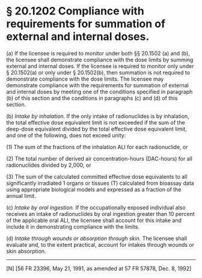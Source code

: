 # § 20.1202   Compliance with requirements for summation of external and internal doses.

(a) If the licensee is required to monitor under both §§ 20.1502 (a) and (b), the licensee shall demonstrate compliance with the dose limits by summing external and internal doses. If the licensee is required to monitor only under § 20.1502(a) or only under § 20.1502(b), then summation is not required to demonstrate compliance with the dose limits. The licensee may demonstrate compliance with the requirements for summation of external and internal doses by meeting one of the conditions specified in paragraph (b) of this section and the conditions in paragraphs (c) and (d) of this section.


(b) *Intake by inhalation.* If the only intake of radionuclides is by inhalation, the total effective dose equivalent limit is not exceeded if the sum of the deep-dose equivalent divided by the total effective dose equivalent limit, and one of the following, does not exceed unity:


(1) The sum of the fractions of the inhalation ALI for each radionuclide, or


(2) The total number of derived air concentration-hours (DAC-hours) for all radionuclides divided by 2,000, or


(3) The sum of the calculated committed effective dose equivalents to all significantly irradiated 
1 organs or tissues (T) calculated from bioassay data using appropriate biological models and expressed as a fraction of the annual limit.


(c) *Intake by oral ingestion.* If the occupationally exposed individual also receives an intake of radionuclides by oral ingestion greater than 10 percent of the applicable oral ALI, the licensee shall account for this intake and include it in demonstrating compliance with the limits.


(d) *Intake through wounds or absorption through skin.* The licensee shall evaluate and, to the extent practical, account for intakes through wounds or skin absorption.



---

[N] [56 FR 23396, May 21, 1991, as amended at 57 FR 57878, Dec. 8, 1992]




